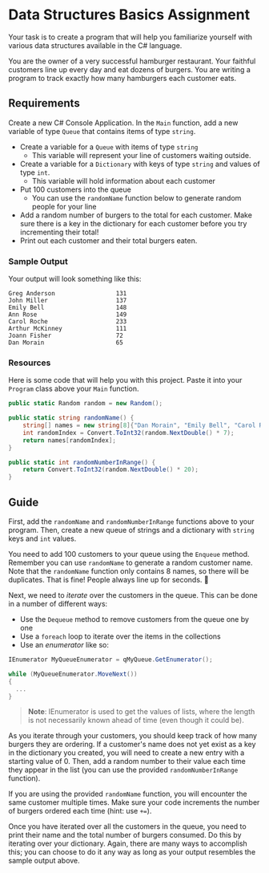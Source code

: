 # Data Structures Basics Assignment

Your task is to create a program that will help you familiarize yourself with various data structures available in the C# language.

You are the owner of a very successful hamburger restaurant. Your faithful customers line up every day and eat dozens of burgers. You are writing a program to track exactly how many hamburgers each customer eats.


## Requirements

Create a new C# Console Application. In the `Main` function, add a new variable of type `Queue` that contains items of type `string`.


* Create a variable for a `Queue` with items of type `string`
  - This variable will represent your line of customers waiting outside.
* Create a variable for a `Dictionary` with keys of type `string` and values of type `int`.
  - This variable will hold information about each customer
* Put 100 customers into the queue
  - You can use the `randomName` function below to generate random people for your line
* Add a random number of burgers to the total for each customer. Make sure there is a key in the dictionary for each customer before you try incrementing their total!
* Print out each customer and their total burgers eaten.


### Sample Output

Your output will look something like this:

```
Greg Anderson                 131
John Miller                   137
Emily Bell                    148
Ann Rose                      149
Carol Roche                   233
Arthur McKinney               111
Joann Fisher                  72
Dan Morain                    65
```


### Resources

Here is some code that will help you with this project. Paste it into your `Program` class above your `Main` function.

```csharp
public static Random random = new Random();

public static string randomName() {
    string[] names = new string[8]{"Dan Morain", "Emily Bell", "Carol Roche", "Ann Rose", "John Miller", "Greg Anderson", "Arthur McKinney", "Joann Fisher"};
    int randomIndex = Convert.ToInt32(random.NextDouble() * 7);
    return names[randomIndex];
}

public static int randomNumberInRange() {
    return Convert.ToInt32(random.NextDouble() * 20);
}
```


## Guide

First, add the `randomName` and `randomNumberInRange` functions above to your program. Then, create a new queue of strings and a dictionary with `string` keys and `int` values.

You need to add 100 customers to your queue using the `Enqueue` method. Remember you can use `randomName` to generate a random customer name. Note that the `randomName` function only contains 8 names, so there will be duplicates. That is fine! People always line up for seconds. :hamburger:

Next, we need to _iterate_ over the customers in the queue. This can be done in a number of different ways:

* Use the `Dequeue` method to remove customers from the queue one by one
* Use a `foreach` loop to iterate over the items in the collections
* Use an _enumerator_ like so:

```csharp
IEnumerator MyQueueEnumerator = qMyQueue.GetEnumerator();

while (MyQueueEnumerator.MoveNext())
{
  ...
}
```

> **Note**: IEnumerator is used to get the values of lists, where the length is not necessarily known ahead of time (even though it could be).

As you iterate through your customers, you should keep track of how many burgers they are ordering. If a customer's name does not yet exist as a key in the dictionary you created, you will need to create a new entry with a starting value of 0. Then, add a random number to their value each time they appear in the list (you can use the provided `randomNumberInRange` function).

If you are using the provided `randomName` function, you will encounter the same customer multiple times. Make sure your code increments the number of burgers ordered each time (hint: use `+=`).

Once you have iterated over all the customers in the queue, you need to print their name and the total number of burgers consumed. Do this by iterating over your dictionary. Again, there are many ways to accomplish this; you can choose to do it any way as long as your output resembles the sample output above.
